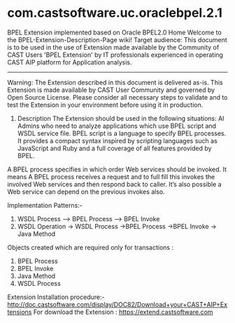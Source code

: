 # com.castsoftware.uc.oraclebpel.2.1
BPEL Extension implemented based on Oracle BPEL2.0
Home
Welcome to the BPEL-Extension-Description-Page wiki!
Target audience: This document is to be used in the use of Extension made available by the Community of CAST Users 'BPEL Extension' by IT professionals experienced in operating CAST AIP platform for Application analysis.
________________________________________
Warning: The Extension described in this document is delivered as-is. This Extension is made available by CAST User Community and governed by Open Source License. Please consider all necessary steps to validate and to test the Extension in your environment before using it in production.
1. Description
The Extension should be used in the following situations: AI Admins who need to analyze applications which use BPEL script and WSDL service file. BPEL script is a language to specify BPEL processes. It provides a compact syntax inspired by scripting languages such as JavaScript and Ruby and a full coverage of all features provided by BPEL.

A BPEL process specifies in which order Web services should be invoked. It means A BPEL process receives a request and to full fill this invokes the involved Web services and then respond back to caller. It’s also possible a Web service can depend on the previous invokes also.

Implementation Patterns:-  

1. WSDL Process --> BPEL Process --> BPEL Invoke
2. WSDL Operation ->  WSDL Process ->BPEL Process ->BPEL Invoke -> Java Method

Objects created which are required only for transactions :
1. BPEL Process
2. BPEL Invoke
3. Java Method
4. WSDL Process


Extension Installation procedure:- 
http://doc.castsoftware.com/display/DOC82/Download+your+CAST+AIP+Extensions
For download the Extension :
https://extend.castsoftware.com

